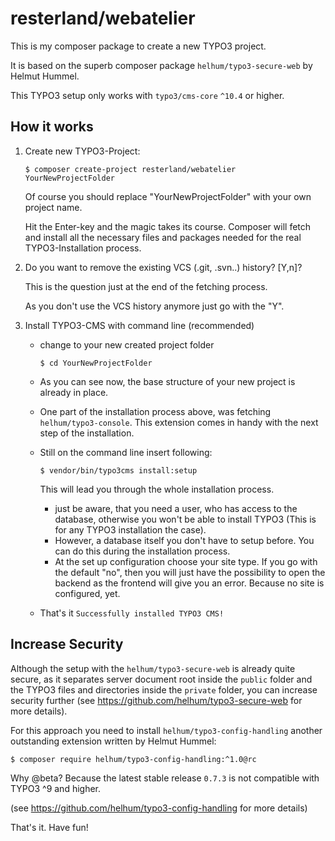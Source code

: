 # resterland/webatelier

This is my composer package to create a new TYPO3 project.

It is based on the superb composer package `helhum/typo3-secure-web` by Helmut Hummel.

This TYPO3 setup only works with `typo3/cms-core` `^10.4` or higher.

## How it works
1. Create new TYPO3-Project:

    `$ composer create-project resterland/webatelier YourNewProjectFolder`

    Of course you should replace "YourNewProjectFolder" with your own project name.

    Hit the Enter-key and the magic takes its course.
    Composer will fetch and install all the necessary files and packages needed for the real TYPO3-Installation process.

2. Do you want to remove the existing VCS (.git, .svn..) history? [Y,n]?

    This is the question just at the end of the fetching process.

    As you don't use the VCS history anymore just go with the "Y".
3. Install TYPO3-CMS with command line (recommended)

    - change to your new created project folder

        `$ cd YourNewProjectFolder`
    - As you can see now, the base structure of your new project is already in place.
    - One part of the installation process above, was fetching `helhum/typo3-console`. This extension comes in handy with the next step of the installation.
    - Still on the command line insert following:

        `$ vendor/bin/typo3cms install:setup`

        This will lead you through the whole installation process.

        -  just be aware, that you need a user, who has access to the database, otherwise you won't be able to install TYPO3 (This is for any TYPO3 installation the case).
        - However, a database itself you don't have to setup before. You can do this during the installation process.
        - At the set up configuration choose your site type. If you go with the default "no", then you will just have the possibility to open the backend as the frontend will give you an error. Because no site is configured, yet.
    - That's it `Successfully installed TYPO3 CMS!`
## Increase Security
Although the setup with the `helhum/typo3-secure-web` is already quite secure, as it separates server document root inside the `public` folder and the TYPO3 files and directories inside the `private` folder, you can increase security further (see https://github.com/helhum/typo3-secure-web for more details).

For this approach you need to install `helhum/typo3-config-handling` another outstanding extension written by Helmut Hummel:

`$ composer require helhum/typo3-config-handling:^1.0@rc`

Why @beta? Because the latest stable release `0.7.3` is not compatible with TYPO3 ^9 and higher.

(see https://github.com/helhum/typo3-config-handling for more details)

That's it. Have fun!

